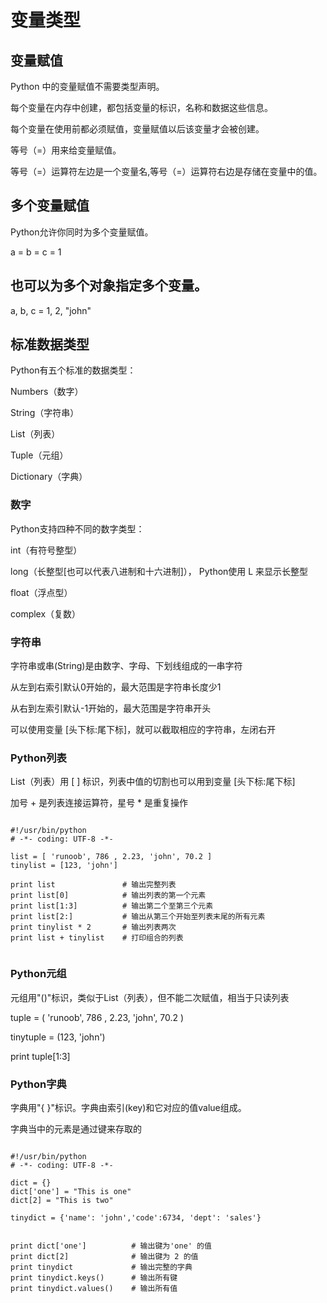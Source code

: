 # 变量类型

## 变量赋值

Python 中的变量赋值不需要类型声明。

每个变量在内存中创建，都包括变量的标识，名称和数据这些信息。

每个变量在使用前都必须赋值，变量赋值以后该变量才会被创建。

等号（=）用来给变量赋值。

等号（=）运算符左边是一个变量名,等号（=）运算符右边是存储在变量中的值。


## 多个变量赋值

Python允许你同时为多个变量赋值。

a = b = c = 1

## 也可以为多个对象指定多个变量。

a, b, c = 1, 2, "john"


## 标准数据类型

Python有五个标准的数据类型：

Numbers（数字）

String（字符串）

List（列表）

Tuple（元组）

Dictionary（字典）

### 数字

Python支持四种不同的数字类型：

int（有符号整型）

long（长整型[也可以代表八进制和十六进制]），
Python使用 L 来显示长整型

float（浮点型）

complex（复数）

### 字符串

字符串或串(String)是由数字、字母、下划线组成的一串字符

从左到右索引默认0开始的，最大范围是字符串长度少1

从右到左索引默认-1开始的，最大范围是字符串开头

可以使用变量 [头下标:尾下标]，就可以截取相应的字符串，左闭右开

### Python列表

List（列表）用 [ ] 标识，列表中值的切割也可以用到变量 [头下标:尾下标] 

加号 + 是列表连接运算符，星号 * 是重复操作
<pre><code>
#!/usr/bin/python
# -*- coding: UTF-8 -*-
 
list = [ 'runoob', 786 , 2.23, 'john', 70.2 ]
tinylist = [123, 'john']
 
print list               # 输出完整列表
print list[0]            # 输出列表的第一个元素
print list[1:3]          # 输出第二个至第三个元素 
print list[2:]           # 输出从第三个开始至列表末尾的所有元素
print tinylist * 2       # 输出列表两次
print list + tinylist    # 打印组合的列表

</pre></code>

### Python元组

元组用"()"标识，类似于List（列表），但不能二次赋值，相当于只读列表

tuple = ( 'runoob', 786 , 2.23, 'john', 70.2 )

tinytuple = (123, 'john')

print tuple[1:3] 


### Python字典

字典用"{ }"标识。字典由索引(key)和它对应的值value组成。

字典当中的元素是通过键来存取的

<pre><code>
#!/usr/bin/python
# -*- coding: UTF-8 -*-
 
dict = {}
dict['one'] = "This is one"
dict[2] = "This is two"
 
tinydict = {'name': 'john','code':6734, 'dept': 'sales'}
 
 
print dict['one']          # 输出键为'one' 的值
print dict[2]              # 输出键为 2 的值
print tinydict             # 输出完整的字典
print tinydict.keys()      # 输出所有键
print tinydict.values()    # 输出所有值

</code></pre>

